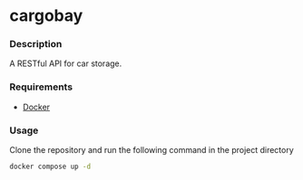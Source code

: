 # cargobay

### Description

A RESTful API for car storage.

### Requirements

* [Docker](https://docs.docker.com/get-started/get-docker/)

### Usage

Clone the repository and run the following command in the project directory
```sh
docker compose up -d
```
